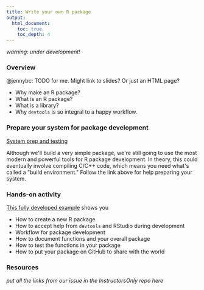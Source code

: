 ```yaml
---
title: Write your own R package
output:
  html_document:
    toc: true
    toc_depth: 4
---
```


*warning: under development!*

### Overview

@jennybc: TODO for me. Might link to slides? Or just an HTML page?

  * Why make an R package?
  * What is an R package?
  * What is a library?
  * Why `devtools` is so integral to a happy workflow.

### Prepare your system for package development

[System prep and testing](packages01_system-prep.html)

Although we'll build a very simple package, we're still going to use the most modern and powerful tools for R package development. In theory, this could eventually involve compiling C/C++ code, which means you need what's called a "build environment." Follow the link above for help preparing your system.
  
### Hands-on activity

[This fully developed example](packages02_activity.html) shows you

  * How to create a new R package
  * How to accept help from `devtools` and RStudio during development
  * Workflow for package development
  * How to document functions and your overall package
  * How to test the functions in your package
  * How to put your package on GitHub to share with the world

### Resources

*put all the links from our issue in the InstructorsOnly repo here*